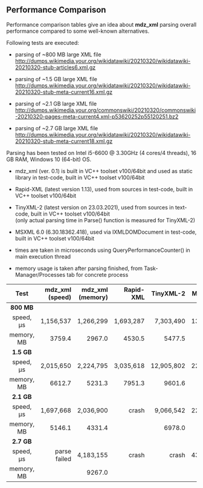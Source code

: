 ## Performance Comparison

Performance comparison tables give an idea about **mdz_xml** parsing overall performance compared to some well-known alternatives.

Following tests are executed:

- parsing of ~800 MB large XML file<br>
http://dumps.wikimedia.your.org/wikidatawiki/20210320/wikidatawiki-20210320-stub-articles6.xml.gz

- parsing of ~1.5 GB large XML file<br>
http://dumps.wikimedia.your.org/wikidatawiki/20210320/wikidatawiki-20210320-stub-meta-current16.xml.gz

- parsing of ~2.1 GB large XML file<br>
http://dumps.wikimedia.your.org/commonswiki/20210320/commonswiki-20210320-pages-meta-current4.xml-p53620252p55120251.bz2

- parsing of ~2.7 GB large XML file<br>
http://dumps.wikimedia.your.org/wikidatawiki/20210320/wikidatawiki-20210320-stub-meta-current18.xml.gz

Parsing has been tested on Intel i5-6600 @ 3.30GHz (4 cores/4 threads), 16 GB RAM, Windows 10 (64-bit) OS.

- mdz_xml (ver. 0.1) is built in VC++ toolset v100/64bit and used as static library in test-code, built in VC++ toolset v100/64bit<br>
- Rapid-XML (latest version 1.13), used from sources in test-code, built in VC++ toolset v100/64bit<br>
- TinyXML-2 (latest version on 23.03.2021), used from sources in text-code, built in VC++ toolset v100/64bit<br>
(only actual parsing time in Parse() function is measured for TinyXML-2)<br>
- MSXML 6.0 (6.30.18362.418), used via IXMLDOMDocument in test-code, built in VC++ toolset v100/64bit<p>

- times are taken in microseconds using QueryPerformanceCounter() in main execution thread<br>
- memory usage is taken after parsing finished, from Task-Manager/Processes tab for concrete process<br>

| Test  | mdz_xml (speed) | mdz_xml (memory) | Rapid-XML|TinyXML-2|MSXML 6.0|
| :---:| ---: | ---: | ---: | ---: | ---: |
| **800 MB**| |||||
| speed,  μs| 1,156,537   |1,266,299|1,693,287|7,303,490|13,327,359|
| memory, MB| 3759.4   |2967.0|4530.5|5477.5|3428.5|
| **1.5 GB** | |  | | |  |
| speed,  μs | 2,015,650| 2,224,795 |3,035,618 | 12,905,802| 22,664,047 |
| memory, MB | 6612.7| 5231.3 |7951.3 | 9601.6| 6095.3 |
| **2.1 GB** | |  | | |  |
| speed,  μs | 1,697,668| 2,036,900 |crash | 9,066,542| 22,111,194 |
| memory, MB | 5146.1| 4331.4 | | 6978.0| 6107.5 |
| **2.7 GB** | |  | | |  |
| speed,  μs | parse failed| 4,183,155 |crash | crash| 43,348,381 |
| memory, MB | | 9267.0 | | | 10810.6 |


